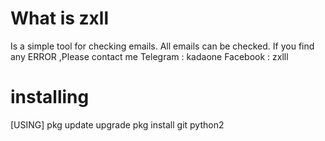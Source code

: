 # What is zxll 
Is a simple tool for checking emails.
All emails can be checked.
If you find any ERROR ,Please contact me
   Telegram : kadaone
   Facebook : zxlll
# installing
[USING]
   pkg update upgrade
   pkg install git python2
   
